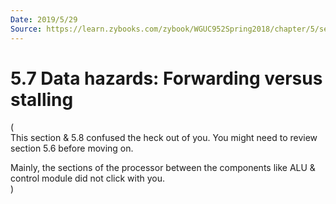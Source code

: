 ```yaml
---
Date: 2019/5/29
Source: https://learn.zybooks.com/zybook/WGUC952Spring2018/chapter/5/section/7
---
```


# 5.7 Data hazards: Forwarding versus stalling

(  
This section & 5.8 confused the heck out of you. You might need to review section 5.6 before moving on.

Mainly, the sections of the processor between the components like ALU & control module did not click with you.  
)
